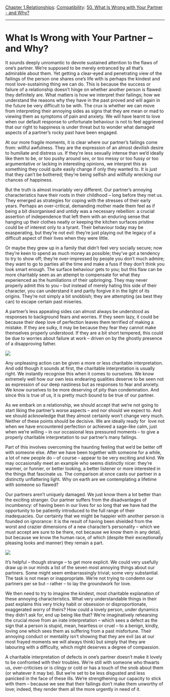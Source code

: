 [Chapter 1.Relationships](https://www.theschooloflife.com/thebookoflife/category/relationships/): [Compatibility](https://www.theschooloflife.com/thebookoflife/category/relationships/compatibility/): [50. What Is Wrong with Your Partner - and Why?](https://www.theschooloflife.com/thebookoflife/what-is-wrong-with-your-partner-and-why/)

* * *

# What Is Wrong with Your Partner – and Why?

It sounds deeply unromantic to devote sustained attention to the flaws of one’s partner. We’re supposed to be merely entranced by all that’s admirable about them. Yet getting a clear-eyed and penetrating view of the failings of the person one shares one’s life with is perhaps the kindest and most love-sustaining thing we can do. This is because the success or failure of a relationship doesn’t hinge on whether another person is flawed: they definitely are. What matters is how we interpret their failings; how we understand the reasons why they have in the past proved and will again in the future be very difficult to be with. The crux is whether we can move from interpreting their annoying sides as signs that they are mean or mad to viewing them as symptoms of pain and anxiety. We will have learnt to love when our default response to unfortunate behaviour is not to feel aggrieved that our right to happiness is under threat but to wonder what damaged aspects of a partner’s rocky past have been engaged.

At our more fragile moments, it is clear where our partner’s failings come from: willful awfulness. They are the expression of an almost devilish desire to humiliate and distress us. If they’re less sexually intense than we’d ideally like them to be, or too pushy around sex, or too messy or too fussy or too argumentative or lacking in interesting opinions, we interpret this as something they could quite easily change if only they wanted to. It is just that they can’t be bothered; they’re being selfish and willfully wrecking our chances of happiness.

But the truth is almost invariably very different. Our partner’s annoying characteristics have their roots in their childhood – long before they met us. They emerged as strategies for coping with the stresses of their early years. Perhaps an over-critical, demanding mother made them feel as if being a bit disorganised and untidy was a necessary rebellion: a crucial assertion of independence that left them with an enduring sense that hanging up their clothes neatly or keeping the kitchen surfaces pristine could be of interest only to a tyrant. Their behaviour today may be exasperating, but they’re not evil: they’re just playing out the legacy of a difficult aspect of their lives when they were little.

Or maybe they grew up in a family that didn’t feel very socially secure; now they’re keen to spend as much money as possible; they’ve got a tendency to try to show off; they’re over-impressed by people you don’t much admire; they want to go to parties all the time and make a fuss if they don’t think you look smart enough. The surface behaviour gets to you; but this flaw can be more charitably seen as an attempt to compensate for what they experienced as the humiliations of their upbringing. They may never properly admit this to you – but instead of merely hating this side of their character, you can understand it and partly forgive it in the light of its origins. They’re not simply a bit snobbish; they are attempting (as best they can) to escape certain past miseries.

A partner’s less appealing sides can almost always be understood as responses to background fears and worries. If they seem lazy, it could be because their deep love of perfection leaves them terrified of making a mistake. If they are sulky, it may be because they fear they cannot make themselves properly understood. If they are a bit short tempered, this could be due to worries about failure at work – driven on by the ghostly presence of a disapproving father.

![](http://dradis.ur.northwestern.edu/multimedia/photos/2010/01/bloomsbury680.jpg)

Any unpleasing action can be given a more or less charitable interpretation. And odd though it sounds at first, the charitable interpretation is usually right. We instantly recognise this when it comes to ourselves. We know extremely well how our own less endearing qualities deserve to be seen not as expression of our deep nastiness but as responses to fear and anxiety. We know ourselves to be more deserving of pity than condemnation. And since this is true of us, it is pretty much bound to be true of our partner. &nbsp;

As we embark on a relationship, we should accept that we’re not going to start liking the partner’s worse aspects – and nor should we expect to. And we should acknowledge that they almost certainly won’t change very much. Neither of these points should be decisive. We are ideally ready for &nbsp;love not when we have encountered perfection or achieved a sage-like calm, just when we’re willing – in our occasional less pressured moments – to give a properly charitable interpretation to our partner’s many failings.

Part of this involves overcoming the haunting feeling that we’d be better off with someone else. After we have been together with someone for a while, a lot of new people do – of course – appear to be very exciting and kind. We may occasionally meet an example who seems distinctly nicer: they’re warmer, or funnier, or better looking, a better listener or more interested in the things that fascinate us. The comparison at once casts our partner in a distinctly unflattering light. Why on earth are we contemplating a lifetime with someone so flawed?

Our partners aren’t uniquely damaged. We just know them a lot better than the exciting stranger. Our partner suffers from the disadvantages of incumbency: of having been in our lives for so long that we have had the opportunity to be patiently introduced to the full range of their inadequacies. Our certainty that we might be happier with another person is founded on ignorance: it is the result of having been shielded from the worst and crazier dimensions of a new character’s personality – which we must accept are sure to be there, not because we know them in any detail, but because we know the human race, of which (despite their exceptionally pleasing looks and manner) they remain a part.

![](http://www.bloomsburyworkshop.com/images/thumbs/01.jpg)

It’s helpful – though strange – to get more explicit. We could very usefully draw up in our minds a list of the seven most annoying things about our partners. Some might seem embarrassingly trivial; some very substantial. The task is not mean or inappropriate. We’re not trying to condemn our partners per se but – rather – to lay the groundwork for love.

We then need to try to imagine the kindest, most charitable explanation of these annoying characteristics. What very understandable things in their past explains this very tricky habit or obsession or disproportionate, exaggerated worry of theirs? How could a lovely person, under dynamics they didn’t ask for, end up being like that? We’re imaginatively rehearsing the crucial move from an irate interpretation – which sees a defect as the sign that a person is stupid, mean, heartless or cruel – to a benign, kindly, loving one which sees them as suffering from a past misfortune. Their annoying conduct or mentality isn’t showing that they are evil (as at our most frayed moments we will always think) but simply that they are labouring with a difficulty, which might deserves a degree of compassion.

A charitable interpretation of defects in one’s partner doesn’t make it lovely to be confronted with their troubles. We’re still with someone who thwarts us, over-criticises or is clingy or cold or has a touch of the snob about them (or whatever it may be). But we’re set to be less disgusted and less panicked in the face of these ills. We’re strengthening our capacity to stick with them – because we see that their failings don’t make them unworthy of love; indeed, they render them all the more urgently in need of it.
